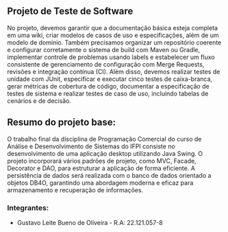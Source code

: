 ## Projeto de Teste de Software
No projeto, devemos garantir que a documentação básica esteja completa em uma wiki, criar modelos de casos de uso e especificações, além de um modelo de domínio. Também precisamos organizar um repositório coerente e configurar corretamente o sistema de build com Maven ou Gradle, implementar controle de problemas usando labels e estabelecer um fluxo consistente de gerenciamento de configuração com Merge Requests, revisões e integração contínua (CI). Além disso, devemos realizar testes de unidade com JUnit, especificar e executar cinco testes de caixa-branca, gerar métricas de cobertura de código, documentar a especificação de testes de sistema e realizar testes de caso de uso, incluindo tabelas de cenários e de decisão.

## Resumo do projeto base:
O trabalho final da disciplina de Programação Comercial do curso de Análise e Desenvolvimento de Sistemas do IFPI consiste no desenvolvimento de uma aplicação desktop utilizando Java Swing. O projeto incorporará vários padrões de projeto, como MVC, Facade, Decorator e DAO, para estruturar a aplicação de forma eficiente. A persistência de dados será realizada com o banco de dados orientado a objetos DB4O, garantindo uma abordagem moderna e eficaz para armazenamento e recuperação de informações.

### Integrantes:
- Gustavo Leite Bueno de Oliveira - R.A: 22.121.057-8
